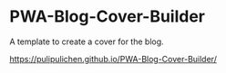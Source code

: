 # PWA-Blog-Cover-Builder
A template to create a cover for the blog.

https://pulipulichen.github.io/PWA-Blog-Cover-Builder/